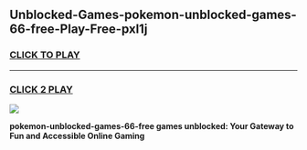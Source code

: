
## Unblocked-Games-pokemon-unblocked-games-66-free-Play-Free-pxl1j
<h3>
<a href="https://premium76.site?title=pokemon-unblocked-games-66-free&ref=22A">CLICK TO PLAY</a></h3>
<hr>

<h3>
<a href="https://premium76.site?title=pokemon-unblocked-games-66-free&ref=22A">CLICK 2 PLAY</a>
  
</h3>

<a href="https://premium76.site?title=pokemon-unblocked-games-66-free&ref=22A"><img src="https://clearcache.store/games.png"></a>


**pokemon-unblocked-games-66-free games unblocked: Your Gateway to Fun and Accessible Online Gaming**
